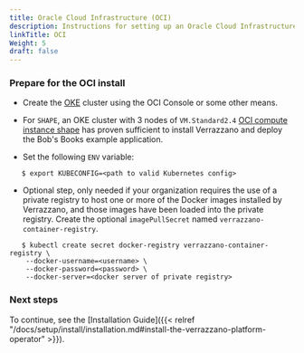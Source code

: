 ```yaml
---
title: Oracle Cloud Infrastructure (OCI)
description: Instructions for setting up an Oracle Cloud Infrastructure Container Engine for Kubernetes (OKE) cluster for Verrazzano
linkTitle: OCI
Weight: 5
draft: false
---
```


### Prepare for the OCI install

* Create the [OKE](https://docs.cloud.oracle.com/en-us/iaas/Content/ContEng/Concepts/contengoverview.htm) cluster using the OCI Console or some other means.  

* For `SHAPE`, an OKE cluster with 3 nodes of `VM.Standard2.4` [OCI compute instance shape](https://www.oracle.com/cloud/compute/virtual-machines.html) has proven sufficient to install Verrazzano and deploy the Bob's Books example application.

* Set the following `ENV` variable:

```
   $ export KUBECONFIG=<path to valid Kubernetes config>
```

* Optional step, only needed if your organization requires the use of a private registry to host one or more of the Docker images installed by
  Verrazzano, and those images have been loaded into the private registry. Create the optional `imagePullSecret` named `verrazzano-container-registry`.

```
   $ kubectl create secret docker-registry verrazzano-container-registry \
    --docker-username=<username> \
    --docker-password=<password> \
    --docker-server=<docker server of private registry>
```
### Next steps

To continue, see the [Installation Guide]({{< relref "/docs/setup/install/installation.md#install-the-verrazzano-platform-operator" >}}).
